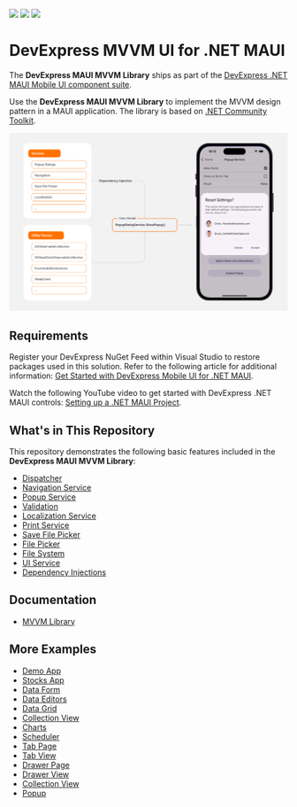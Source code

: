 <!-- default badges list -->
![](https://img.shields.io/endpoint?url=https://codecentral.devexpress.com/api/v1/VersionRange/852254544/24.2.2%2B)
[![](https://img.shields.io/badge/📖_How_to_use_DevExpress_Examples-e9f6fc?style=flat-square)](https://docs.devexpress.com/GeneralInformation/403183)
[![](https://img.shields.io/badge/💬_Leave_Feedback-feecdd?style=flat-square)](#does-this-example-address-your-development-requirementsobjectives)
<!-- default badges end -->

# DevExpress MVVM UI for .NET MAUI

The **DevExpress MAUI MVVM Library** ships as part of the [DevExpress .NET MAUI Mobile UI component suite](https://www.devexpress.com/maui/). 

Use the **DevExpress MAUI MVVM Library** to implement the MVVM design pattern in a MAUI application. The library is based on [.NET Community Toolkit](https://learn.microsoft.com/en-us/dotnet/communitytoolkit/).

![DevExpress MVVM Library for .NET MAUI - Overview](./Images/mvvm-structure.png)

## Requirements

Register your DevExpress NuGet Feed within Visual Studio to restore packages used in this solution. Refer to the following article for additional information: [Get Started with DevExpress Mobile UI for .NET MAUI](https://docs.devexpress.com/MAUI/403249/get-started). 

Watch the following YouTube video to get started with DevExpress .NET MAUI controls: [Setting up a .NET MAUI Project](https://www.youtube.com/watch?v=juJvl5UicIQ).

## What's in This Repository

This repository demonstrates the following basic features included in the **DevExpress MAUI MVVM Library**:
 
* [Dispatcher](./CS/Modules/DispatcherDemo/DispatcherDemoViewModel.cs/)
* [Navigation Service](./CS/Modules/NavigationServiceDemo/NavigationServiceDemoViewModel.cs/)
* [Popup Service](./CS/Modules/PopupService/PopupServiceDemoViewModel.cs/)
* [Validation](./CS/Modules/PopupService/LoginPopupViewModel.cs/)
* [Localization Service](./CS/Modules/LocalizationDemo/LocalizationDemoViewModel.cs/)
* [Print Service](./CS/Modules/PrintServiceDemo/PrintServiceDemoViewModel.cs/)
* [Save File Picker](./CS/Modules/SaveFilePickerDemo/SaveFilePickerDemoViewModel.cs/)
* [File Picker](./CS/Modules/FilePickerDemo/FilePickerDemoViewModel.cs/)
* [File System](./CS/Modules/FileSystemDemo/FileSystemDemoViewModel.cs/)
* [UI Service](./CS/Modules/UIServiceDemo/UIServiceDemoViewModel.cs/)
* [Dependency Injections](./CS/Modules/HomeModule/HomePage.xaml#L9) 

## Documentation

- [MVVM Library](https://docs.devexpress.com/MAUI/405291/mvvm/index)

## More Examples

* [Demo App](https://github.com/DevExpress-Examples/maui-demo-app)
* [Stocks App](https://github.com/DevExpress-Examples/maui-stocks-mini)
* [Data Form](https://github.com/DevExpress-Examples/maui-data-form-get-started)
* [Data Editors](https://github.com/DevExpress-Examples/maui-editors-get-started)
* [Data Grid](https://github.com/DevExpress-Examples/maui-data-grid)
* [Collection View](https://github.com/DevExpress-Examples/maui-collection-view)
* [Charts](https://github.com/DevExpress-Examples/maui-charts)
* [Scheduler](https://github.com/DevExpress-Examples/maui-scheduler-get-started)
* [Tab Page](https://github.com/DevExpress-Examples/maui-tab-page-get-started)
* [Tab View](https://github.com/DevExpress-Examples/maui-tab-view-get-started)
* [Drawer Page](https://github.com/DevExpress-Examples/maui-drawer-page-get-started)
* [Drawer View](https://github.com/DevExpress-Examples/maui-drawer-view-get-started)
* [Collection View](https://github.com/DevExpress-Examples/maui-collection-view-get-started)
* [Popup](https://github.com/DevExpress-Examples/maui-popup-get-started)
